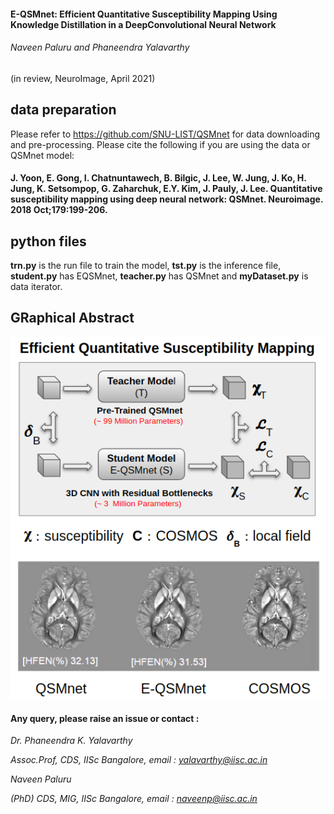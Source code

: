 #### E-QSMnet: Efficient Quantitative Susceptibility Mapping Using Knowledge Distillation in a DeepConvolutional Neural Network
###### Naveen Paluru and Phaneendra Yalavarthy
(in review, NeuroImage, April 2021)

## data preparation

Please refer to https://github.com/SNU-LIST/QSMnet for data downloading and pre-processing. Please cite the following if you are using the data or QSMnet model:

#### J. Yoon, E. Gong, I. Chatnuntawech, B. Bilgic, J. Lee, W. Jung, J. Ko, H. Jung, K. Setsompop, G. Zaharchuk, E.Y. Kim, J. Pauly, J. Lee. Quantitative susceptibility mapping using deep neural network: QSMnet. Neuroimage. 2018 Oct;179:199-206.

## python files

**trn.py** is the run file to train the model, **tst.py** is the inference file, **student.py** has EQSMnet, **teacher.py** has QSMnet and **myDataset.py** is data iterator. 



## GRaphical Abstract
<p align="center">
  <img src="https://github.com/NaveenPaluru/E-QSM/blob/main/graphics.png">
</p>



#### Any query, please raise an issue or contact :

*Dr. Phaneendra  K. Yalavarthy* 

*Assoc.Prof, CDS, IISc Bangalore, email : yalavarthy@iisc.ac.in*

*Naveen Paluru*

*(PhD) CDS, MIG, IISc Bangalore,  email : naveenp@iisc.ac.in*
